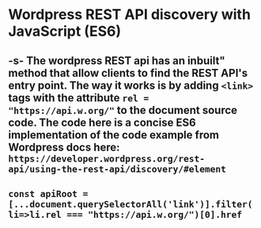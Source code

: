 # Wordpress REST API discovery with JavaScript (ES6)

-s-
The wordpress REST api has an inbuilt" method that allow clients to find the REST API's entry point.
The way it works is by adding `<link>` tags with the attribute `rel = "https://api.w.org/"` to the document source code.
The code here is a concise ES6 implementation of the code example from Wordpress docs here: `https://developer.wordpress.org/rest-api/using-the-rest-api/discovery/#element`
--
`const apiRoot = [...document.querySelectorAll('link')].filter(li=>li.rel === "https://api.w.org/")[0].href`
--
